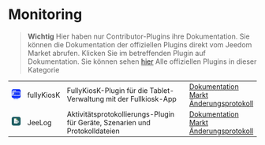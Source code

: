 
# Monitoring


>**Wichtig**
>Hier haben nur Contributor-Plugins ihre Dokumentation. Sie können die Dokumentation der offiziellen Plugins direkt vom Jeedom Market abrufen. Klicken Sie im betreffenden Plugin auf Dokumentation.
>Sie können sehen [hier](https://market.jeedom.com/index.php?v=d&p=market&type=plugin&categorie=monitoring) Alle offiziellen Plugins in dieser Kategorie


| | | | |
|--- | --- | --- | ---|
|<img src="fullyKiosK/fullyKiosK_icon.png" class="pluginLogo" width="100" />|fullyKiosK|FullyKiosK-Plugin für die Tablet-Verwaltung mit der Fullkiosk-App|[Dokumentation](https://sebsst.github.io/fullyKiosK/de_DE/)<br/>[Markt](https://market.jeedom.com/index.php?v=d&p=market_display&id=3406)<br/>[Änderungsprotokoll](https://sebsst.github.io/fullyKiosK/de_DE/changelog)|
|<img src="jeelog/jeelog_icon.png" class="pluginLogo" width="100" />|JeeLog|Aktivitätsprotokollierungs-Plugin für Geräte, Szenarien und Protokolldateien|[Dokumentation](https://kiboost.github.io/jeedom_docs/plugins/jeelog/de_DE/)<br/>[Markt](https://market.jeedom.com/index.php?v=d&p=market_display&id=3362)<br/>[Änderungsprotokoll](https://kiboost.github.io/jeedom_docs/plugins/jeelog/de_DE/changelog.html)|
